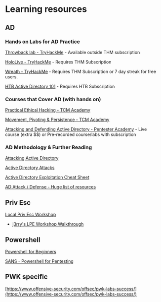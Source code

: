 # Learning resources

## AD

### Hands on Labs for AD Practice
[Throwback lab - TryHackMe](https://tryhackme.com/network/throwback) - Available outside THM subscription

[HoloLive - TryHackMe](https://tryhackme.com/room/hololive) - Requires THM Subscription

[Wreath - TryHackMe](https://tryhackme.com/room/wreath) - Requires THM Subscription or 7 day streak for free users.

[HTB Active Directory 101](https://app.hackthebox.com/tracks/Active-Directory-101) - Requires HTB Subscription

### Courses that Cover AD (with hands on)
[Practical Ethical Hacking - TCM Academy](https://academy.tcm-sec.com/p/practical-ethical-hacking-the-complete-course)

[Movement, Pivoting & Persistence - TCM Academy](https://academy.tcm-sec.com/p/movement-pivoting-and-persistence-for-pentesters-and-ethical-hackers)

[Attacking and Defending Active Directory - Pentester Academy](https://www.pentesteracademy.com/activedirectorylab) - Live course (extra $$) or Pre-recorded course/labs with subscription


### AD Methodology & Further Reading
[Attacking Active Directory](https://zer1t0.gitlab.io/posts/attacking_ad/)

[Active Directory Attacks](https://gist.github.com/Rajchowdhury420/da4d12a3db13aa5232fcd4e7d96ec6a1)

[Active Directory Exploitation Cheat Sheet](https://github.com/Integration-IT/Active-Directory-Exploitation-Cheat-Sheet)

[AD Attack / Defense - Huge list of resources](https://github.com/infosecn1nja/AD-Attack-Defense)

## Priv Esc
[Local Priv Esc Workshop](https://github.com/sagishahar/lpeworkshop)
* [j3rry's LPE Workshop Walkthrough](https://github.com/J3rryBl4nks/LPEWalkthrough)

## Powershell
[Powershell for Beginners](https://youtu.be/UVUd9_k9C6A)

[SANS - Powershell for Pentesting](https://www.youtube.com/watch?v=a8_DqEVFwO8)


## PWK specific
[https://www.offensive-security.com/offsec/pwk-labs-success/](https://www.offensive-security.com/offsec/pwk-labs-success/)
